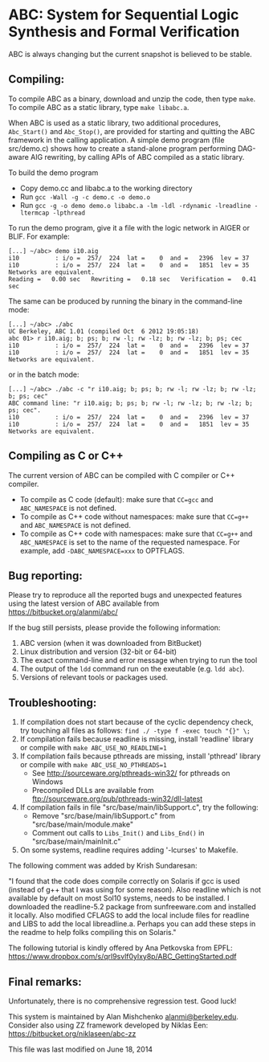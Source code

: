 # ABC: System for Sequential Logic Synthesis and Formal Verification

ABC is always changing but the current snapshot is believed to be stable. 

## Compiling:

To compile ABC as a binary, download and unzip the code, then type `make`.
To compile ABC as a static library, type `make libabc.a`.

When ABC is used as a static library, two additional procedures, `Abc_Start()` 
and `Abc_Stop()`, are provided for starting and quitting the ABC framework in 
the calling application. A simple demo program (file src/demo.c) shows how to 
create a stand-alone program performing DAG-aware AIG rewriting, by calling 
APIs of ABC compiled as a static library.

To build the demo program

 * Copy demo.cc and libabc.a to the working directory
 * Run `gcc -Wall -g -c demo.c -o demo.o`
 * Run `gcc -g -o demo demo.o libabc.a -lm -ldl -rdynamic -lreadline -ltermcap -lpthread`

To run the demo program, give it a file with the logic network in AIGER or BLIF. For example:

    [...] ~/abc> demo i10.aig
    i10          : i/o =  257/  224  lat =    0  and =   2396  lev = 37
    i10          : i/o =  257/  224  lat =    0  and =   1851  lev = 35
    Networks are equivalent.
    Reading =   0.00 sec   Rewriting =   0.18 sec   Verification =   0.41 sec

The same can be produced by running the binary in the command-line mode:

    [...] ~/abc> ./abc
    UC Berkeley, ABC 1.01 (compiled Oct  6 2012 19:05:18)
    abc 01> r i10.aig; b; ps; b; rw -l; rw -lz; b; rw -lz; b; ps; cec
    i10          : i/o =  257/  224  lat =    0  and =   2396  lev = 37
    i10          : i/o =  257/  224  lat =    0  and =   1851  lev = 35
    Networks are equivalent.

or in the batch mode:

    [...] ~/abc> ./abc -c "r i10.aig; b; ps; b; rw -l; rw -lz; b; rw -lz; b; ps; cec"
    ABC command line: "r i10.aig; b; ps; b; rw -l; rw -lz; b; rw -lz; b; ps; cec".
    i10          : i/o =  257/  224  lat =    0  and =   2396  lev = 37
    i10          : i/o =  257/  224  lat =    0  and =   1851  lev = 35
    Networks are equivalent.

## Compiling as C or C++

The current version of ABC can be compiled with C compiler or C++ compiler.

 * To compile as C code (default): make sure that `CC=gcc` and `ABC_NAMESPACE` is not defined.
 * To compile as C++ code without namespaces: make sure that `CC=g++` and `ABC_NAMESPACE` is not defined.
 * To compile as C++ code with namespaces: make sure that `CC=g++` and `ABC_NAMESPACE` is set to
   the name of the requested namespace. For example, add `-DABC_NAMESPACE=xxx` to OPTFLAGS.

## Bug reporting:

Please try to reproduce all the reported bugs and unexpected features using the latest 
version of ABC available from https://bitbucket.org/alanmi/abc/

If the bug still persists, please provide the following information:    

 1. ABC version (when it was downloaded from BitBucket)
 1. Linux distribution and version (32-bit or 64-bit)
 1. The exact command-line and error message when trying to run the tool
 1. The output of the `ldd` command run on the exeutable (e.g. `ldd abc`).
 1. Versions of relevant tools or packages used.


## Troubleshooting:

 1. If compilation does not start because of the cyclic dependency check, 
try touching all files as follows: `find ./ -type f -exec touch "{}" \;`
 1. If compilation fails because readline is missing, install 'readline' library or
compile with `make ABC_USE_NO_READLINE=1`
 1. If compilation fails because pthreads are missing, install 'pthread' library or
compile with `make ABC_USE_NO_PTHREADS=1`
    * See http://sourceware.org/pthreads-win32/ for pthreads on Windows
    * Precompiled DLLs are available from ftp://sourceware.org/pub/pthreads-win32/dll-latest
 1. If compilation fails in file "src/base/main/libSupport.c", try the following:
    * Remove "src/base/main/libSupport.c" from "src/base/main/module.make"
    * Comment out calls to `Libs_Init()` and `Libs_End()` in "src/base/main/mainInit.c"
 1. On some systems, readline requires adding '-lcurses' to Makefile.

The following comment was added by Krish Sundaresan:

"I found that the code does compile correctly on Solaris if gcc is used (instead of 
g++ that I was using for some reason). Also readline which is not available by default 
on most Sol10 systems, needs to be installed. I downloaded the readline-5.2 package 
from sunfreeware.com and installed it locally. Also modified CFLAGS to add the local 
include files for readline and LIBS to add the local libreadline.a. Perhaps you can 
add these steps in the readme to help folks compiling this on Solaris."

The following tutorial is kindly offered by Ana Petkovska from EPFL:
https://www.dropbox.com/s/qrl9svlf0ylxy8p/ABC_GettingStarted.pdf

## Final remarks:

Unfortunately, there is no comprehensive regression test. Good luck!                                

This system is maintained by Alan Mishchenko <alanmi@berkeley.edu>. Consider also 
using ZZ framework developed by Niklas Een: https://bitbucket.org/niklaseen/abc-zz

This file was last modified on June 18, 2014
